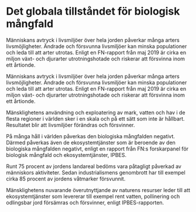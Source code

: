 # Det globala tillståndet för biologisk mångfald

Människans avtryck i livsmiljöer över hela jorden påverkar många arters livsmöjligheter. Ändrade och försvunna livsmiljöer kan minska populationer och leda till att arter utrotas. Enligt en FN-rapport från maj 2019 är cirka en miljon växt- och djurarter utrotningshotade och riskerar att försvinna inom ett årtionde.

Människans avtryck i livsmiljöer över hela jorden påverkar många arters livsmöjligheter. Ändrade och försvunna livsmiljöer kan minska populationer och leda till att arter utrotas. Enligt en FN-rapport från maj 2019 är cirka en miljon växt- och djurarter utrotningshotade och riskerar att försvinna inom ett årtionde.

Mänsklighetens användning och exploatering av mark, vatten och hav i de flesta regioner i världen sker i en skala och på ett sätt som inte är hållbart. Resultatet blir att livsmiljöer förändras och försvinner.

På många håll i världen påverkas den biologiska mångfalden negativt. Därmed påverkas även de ekosystemtjänster som är beroende av den biologiska mångfalden negativt, enligt en rapport från FN:s forskarpanel för biologisk mångfald och ekosystemtjänster, IPBES.

Runt 75 procent av jordens landareal bedöms vara påtagligt påverkad av människors aktiviteter. Sedan industrialismens genombrott har till exempel cirka 85 procent av jordens våtmarker försvunnit.

Mänsklighetens nuvarande överutnyttjande av naturens resurser leder till att ekosystemtjänster som levererar till exempel rent vatten, pollinering och odlingsbar jord försämras och försvinner, enligt IPBES-rapporten.
